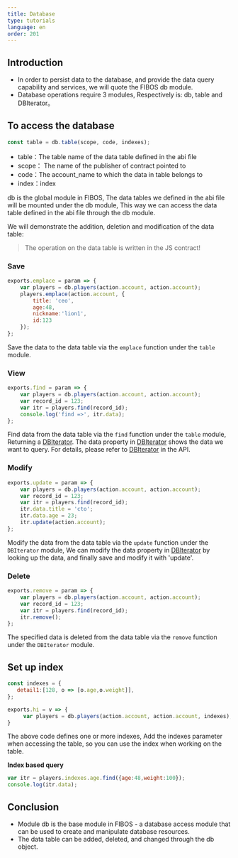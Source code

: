 ```yaml
---
title: Database
type: tutorials
language: en
order: 201
---
```


##  Introduction

- In order to persist data to the database, and provide the data query capability and services, we will quote the FIBOS db module.
- Database operations require 3 modules, Respectively is: db, table and DBIterator。

## To access the database

```javascript
const table = db.table(scope, code, indexes);
```

- table：The table name of the data table defined in the abi file
- scope： The name of the publisher of contract pointed to
- code：The account_name to which the data in table belongs to
- index：index

db is the global module in FIBOS, The data tables we defined in the abi file will be mounted under the db module, This way we can access the data table defined in the abi file through the db module.

We will demonstrate the addition, deletion and modification of the data table:

> The operation on the data table is written in the JS contract!

### Save

```javascript
exports.emplace = param => {
    var players = db.players(action.account, action.account);
    players.emplace(action.account, { 
        title: 'ceo',
        age:48, 
        nickname:'lion1',
        id:123
    });
};
```

Save the data to the data table via the `emplace` function under the `table` module. 

### View

```javascript
exports.find = param => {
    var players = db.players(action.account, action.account);
    var record_id = 123;
    var itr = players.find(record_id);
    console.log('find =>', itr.data);
};
```

Find data from the data table via the `find` function under the `table` module, Returning a [DBIterator](../api/smartcontract/dbiterator.html).  The data property in [DBIterator](../api/smartcontract/dbiterator.html)  shows the data we want to query. For details, please refer to [DBIterator](../api/smartcontract/dbiterator.html) in the API. 

### Modify

```javascript
exports.update = param => {
    var players = db.players(action.account, action.account);
    var record_id = 123; 
    var itr = players.find(record_id);
    itr.data.title = 'cto';
    itr.data.age = 23;
    itr.update(action.account);
};
```

Modify the data from the data table via the `update` function under the `DBIterator` module, We can modify the data property in [DBIterator](../api/smartcontract/dbiterator.html) by looking up the data, and finally save and modify it with 'update'.

### Delete

```javascript
exports.remove = param => {
    var players = db.players(action.account, action.account);
    var record_id = 123;
    var itr = players.find(record_id); 
    itr.remove();
};
```

The specified data is deleted from the data table via the `remove` function under the `DBIterator` module.

## Set up index

```javascript
const indexes = {
   detail1:[128, o => [o.age,o.weight]],
};

exports.hi = v => {
     var players = db.players(action.account, action.account, indexes);
}
```

The above code defines one or more indexes, Add the indexes parameter when accessing the table, so you can use the index when working on the table.

**Index based query**

```javascript
var itr = players.indexes.age.find({age:48,weight:100});
console.log(itr.data);
```

## Conclusion

* Module db is the base module in FIBOS - a database access module that can be used to create and manipulate database resources.
* The data table can be added, deleted, and changed through the db object.
